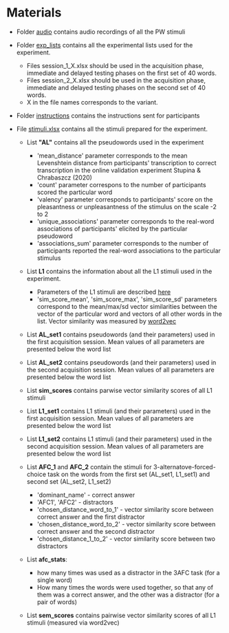 # Materials

* Folder [audio](https://github.com/AnnaZhuravleva/novel_words/tree/master/materials) contains audio recordings of all the PW stimuli

* Folder [exp_lists](https://github.com/AnnaZhuravleva/novel_words/tree/master/materials/exp_lists) contains all the experimental lists used for the experiment.
  * Files session_1_X.xlsx should be used in the acquisition phase, immediate and delayed testing phases on the first set of 40 words.
  * Files session_2_X.xlsx should be used in the acquisition phase, immediate and delayed testing phases on the second set of 40 words.
  * X in the file names corresponds to the variant.
  
* Folder [instructions](https://github.com/AnnaZhuravleva/novel_words/tree/master/materials/instructions) contains the instructions sent for participants

* File [stimuli.xlsx](https://github.com/AnnaZhuravleva/novel_words/blob/master/materials/stimuli.xlsx) contains all the stimuli prepared for the experiment.
  * List **"AL"** contains all the pseudowords used in the experiment
    * 'mean_distance' parameter corresponds to the mean Levenshtein distance from participants' transcription to correct transcription in the online validation experiment Stupina & Chrabaszcz (2020)
    * 'count' parameter correspons to the number of participants scored the particular word
    * 'valency' parameter corresponds to participants' score on the pleasantness or unpleasantness of the stimulus on the scale -2 to 2
    * 'unique_associations' parameter corresponds to the real-word associations of participants' elicited by the particular pseudoword
    * 'associations_sum' parameter corresponds to the number of participants reported the real-word associations to the particular stimulus
    
  * List **L1** contains the information about all the L1 stimuli used in the experiment.
    * Parameters of the L1 stimuli are described [here](http://stimdb.ru)
    * 'sim_score_mean', 'sim_score_max', 'sim_score_sd' parameters correspond to the mean/max/sd vector similarities between the vector of the particular word and vectors of all other words in the list. Vector similarity was measured by [word2vec](https://rusvectores.org/ru/about/)
    
  * List **AL_set1** contains pseudowords (and their parameters) used in the first acquisition session. Mean values of all parameters are presented below the word list
  
  * List **AL_set2** contains  pseudowords (and their parameters) used in the second acquisition session. Mean values of all parameters are presented below the word list  
  
  * List **sim_scores** contains parwise vector similarity scores of all L1 stimuli
  
  * List **L1_set1** contains L1 stimuli (and their parameters) used in the first acquisition session. Mean values of all parameters are presented below the word list
  
  * List **L1_set2** contains L1 stimuli (and their parameters) used in the second acquisition session. Mean values of all parameters are presented below the word list
  
  * List **AFC_1** and **AFC_2** contain the stimuli for 3-alternatove-forced-choice task on the words from the first set (AL_set1, L1_set1) and second set (AL_set2, L1_set2)
    * 'dominant_name' - correct answer
    * 'AFC1', 'AFC2' - distractors
    * 'chosen_distance_word_to_1' - vector similarity score between correct answer and the first distractor
    * 'chosen_distance_word_to_2' - vector similarity score between correct answer and the second distractor
    * 'chosen_distance_1_to_2' - vector similarity score between two distractors
    
  * List **afc_stats**: 
    * how many times was used as a distractor in the 3AFC task (for a single word)
    * How many times the words were used together, so that any of them was a correct answer, and the other was a distractor (for a pair of words)
    
  * List **sem_scores** contains pairwise vector similarity scores of all L1 stimuli (measured via word2vec)
